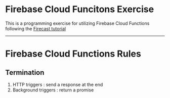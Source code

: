 # Firebase Cloud Funcitons Exercise

This is a programming exercise for utilizing Firebase Cloud Functions
following the [Firecast tutorial](https://www.youtube.com/playlist?list=PLl-K7zZEsYLkPZHe41m4jfAxUi0JjLgSM)

---

# Firebase Cloud Functions Rules

## Termination
1. HTTP triggers : send a response at the end
2. Background triggers : return a promise